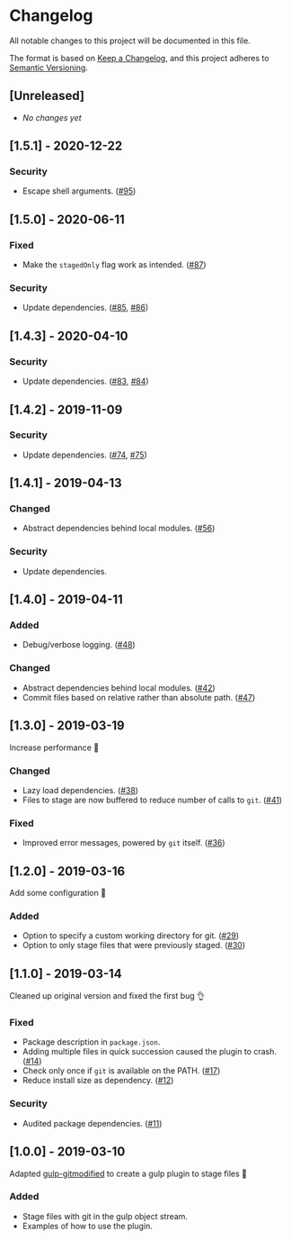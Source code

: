 # Changelog

All notable changes to this project will be documented in this file.

The format is based on [Keep a Changelog], and this project adheres to [Semantic
Versioning].

## [Unreleased]

- _No changes yet_

## [1.5.1] - 2020-12-22

### Security

- Escape shell arguments. ([#95])

## [1.5.0] - 2020-06-11

### Fixed

- Make the `stagedOnly` flag work as intended. ([#87])

### Security

- Update dependencies. ([#85], [#86])

## [1.4.3] - 2020-04-10

### Security

- Update dependencies. ([#83], [#84])

## [1.4.2] - 2019-11-09

### Security

- Update dependencies. ([#74], [#75])

## [1.4.1] - 2019-04-13

### Changed

- Abstract dependencies behind local modules. ([#56])

### Security

- Update dependencies.

## [1.4.0] - 2019-04-11

### Added

- Debug/verbose logging. ([#48])

### Changed

- Abstract dependencies behind local modules. ([#42])
- Commit files based on relative rather than absolute path. ([#47])

## [1.3.0] - 2019-03-19

Increase performance :racehorse:

### Changed

- Lazy load dependencies. ([#38])
- Files to stage are now buffered to reduce number of calls to `git`. ([#41])

### Fixed

- Improved error messages, powered by `git` itself. ([#36])

## [1.2.0] - 2019-03-16

Add some configuration :wrench:

### Added

- Option to specify a custom working directory for git. ([#29])
- Option to only stage files that were previously staged. ([#30])

## [1.1.0] - 2019-03-14

Cleaned up original version and fixed the first bug :ok_hand:

### Fixed

- Package description in `package.json`.
- Adding multiple files in quick succession caused the plugin to crash. ([#14])
- Check only once if `git` is available on the PATH. ([#17])
- Reduce install size as dependency. ([#12])

### Security

- Audited package dependencies. ([#11])

## [1.0.0] - 2019-03-10

Adapted [gulp-gitmodified](https://github.com/mikaelbr/gulp-gitmodified) to
create a gulp plugin to stage files :tada:

### Added

- Stage files with git in the gulp object stream.
- Examples of how to use the plugin.

[keep a changelog]: https://keepachangelog.com/en/1.0.0/
[semantic versioning]: https://semver.org/spec/v2.0.0.html
[#11]: https://github.com/ericcornelissen/gulp-gitstage/issues/11
[#12]: https://github.com/ericcornelissen/gulp-gitstage/issues/12
[#14]: https://github.com/ericcornelissen/gulp-gitstage/issues/14
[#17]: https://github.com/ericcornelissen/gulp-gitstage/issues/17
[#29]: https://github.com/ericcornelissen/gulp-gitstage/pull/29
[#30]: https://github.com/ericcornelissen/gulp-gitstage/pull/30
[#36]: https://github.com/ericcornelissen/gulp-gitstage/pull/36
[#38]: https://github.com/ericcornelissen/gulp-gitstage/pull/38
[#41]: https://github.com/ericcornelissen/gulp-gitstage/pull/41
[#42]: https://github.com/ericcornelissen/gulp-gitstage/pull/42
[#47]: https://github.com/ericcornelissen/gulp-gitstage/pull/47
[#48]: https://github.com/ericcornelissen/gulp-gitstage/pull/48
[#46]: https://github.com/ericcornelissen/gulp-gitstage/pull/46
[#56]: https://github.com/ericcornelissen/gulp-gitstage/pull/56
[#74]: https://github.com/ericcornelissen/gulp-gitstage/pull/74
[#75]: https://github.com/ericcornelissen/gulp-gitstage/pull/75
[#83]: https://github.com/ericcornelissen/gulp-gitstage/pull/83
[#84]: https://github.com/ericcornelissen/gulp-gitstage/pull/84
[#85]: https://github.com/ericcornelissen/gulp-gitstage/pull/85
[#86]: https://github.com/ericcornelissen/gulp-gitstage/pull/86
[#87]: https://github.com/ericcornelissen/gulp-gitstage/pull/87
[#95]: https://github.com/ericcornelissen/gulp-gitstage/pull/95
